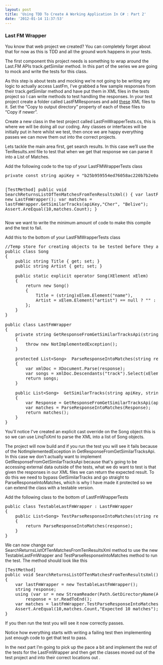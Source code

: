```yaml
---
layout: post
title: 'Using TDD To Create A Working Application In C# : Part 2'
date: '2012-01-14 11:37:53'
---
```


<h3><font style="font-weight: bold">Last FM Wrapper</font></h3>  <p>You know that web project we created? You can completely forget about that for now as this is TDD and all the ground work happens in your tests. </p>  <p>The first component this project needs is something to wrap around the Last.FM APIs track.getSimilar method. In this part of the series we are going to mock and write the tests for this class. </p>  <p>As this step is about tests and mocking we’re not going to be writing any logic to actually access LastFm, I’ve grabbed a few sample responses from their track.getSimilar method and have put them in XML files in the tests project so I can write methods to test handling the responses. In your test project create a folder called LastFMResponses and add <a href="/content/images/WPImport/2012/01/LastFMResponses.zip">these</a> XML files to it. Set the “Copy to output directory” property of each of these files to “Copy if newer”.</p>  <p>Create a new class in the test project called LastFmWrapperTests.cs, this is where we will be doing all our coding. Any classes or interfaces will be initially put in here whilst we test, then once we are happy everything passes we can move them out into the correct projects.</p>  <p>Lets tackle the main area first, get search results. In this case we’ll use the TenResults.xml file to test that when we get that response we can parse it into a List of Matches. </p>  <p>Add the following code to the top of your LastFMWrapperTests class</p>  <pre class="brush: csharp; gutter: false; toolbar: false;">private const string apiKey = &quot;b25b959554ed76058ac220b7b2e0a026&quot;;

[TestMethod]
public void SearchReturnsListOfTenMatchesFromTenResultsXml()
{
    var lastFmWrapper = new LastFmWrapper();
    var matches = lastFmWrapper.GetSimilarTracks(apiKey,&quot;Cher&quot;, &quot;Belive&quot;);
    Assert.AreEqual(10,matches.Count);
}</pre>

<p>Now we want to write the minimum amount of code to make this compile and the test to fail.</p>

<p>Add this to the bottom of your LastFMWrapperTests class</p>

<pre class="brush: csharp; gutter: false; toolbar: false;">//Temp store for creating objects to be tested before they are moved to their correct classes
public class Song
{
    public string Title { get; set; }
    public string Artist { get; set; }

    public static explicit operator Song(XElement xElem)
    {
        return new Song()
        {
            Title = (string)xElem.Element("name"),
            Artist = xElem.Element("artist") == null ? "" : (string)xElem.Element("artist").Element("name"),
        };
    }
}

public class LastFmWrapper
{
    private string GetResponseFromGetSimilarTracksApi(string apiKey, string artist, string track)
    {
        throw new NotImplementedException();
    }

    protected List&lt;Song&gt;  ParseResponseIntoMatches(string response)
    {
        var xmlDoc = XDocument.Parse(response);
        var songs = xmlDoc.Descendants("track").Select(xElem => (Song)xElem).ToList();
        return songs;
    }

    public List&lt;Song&gt;  GetSimilarTracks(string apiKey, string artist, string track)
    {
        var Response = GetResponseFromGetSimilarTracksApi(apiKey, artist, track);
        var matches = ParseResponseIntoMatches(Response);
        return matches();
    }
}</pre>
<p>You'll notice I've created an explicit cast override on the Song object this is so we can use LinqToXml to parse the XML into a list of Song objects.</p>
<p>The project will now build and if you run the test you will see it fails because of the NotImplementedException in GetResponseFromGetSimilarTracksApi. In this case we don't actually want to implement GetResponseFromGetSimilarTracksApi because that's going to be accessing external data outside of the tests, what we do want to test is that given the responses in our XML files we can return the expected result. To do this we need to bypass GetSimilarTracks and go straight to ParseResponseIntoMatches, which is why I have made it protected so we can extend the class with a testable version. </p>

<p>Add the following class to the bottom of LastFmWrapperTests</p>

<pre class="brush: csharp; gutter: false; toolbar: false;">public class TestableLastFmWrapper : LastFmWrapper
{
    public List&lt;Song&gt; TestParseResponseIntoMatches(string response)
    {
        return ParseResponseIntoMatches(response);
    }
}</pre>

<p>We can now change our SearchReturnsListOfTenMatchesFromTenResultsXml method to use the new TestableLastFmWrapper and TestParseResponseIntoMatches method to run the test. The method should look like this</p>

<pre class="brush: csharp; gutter: false; toolbar: false;">[TestMethod]
public void SearchReturnsListOfTenMatchesFromTenResultsXml()
{
    var lastFmWrapper = new TestableLastFmWrapper();
    string response;
    using (var sr = new StreamReader(Path.GetDirectoryName(Assembly.GetExecutingAssembly().Location) + &quot;\\LastFMResponses\\TenResults.xml&quot;))
        response = sr.ReadToEnd();
    var matches = lastFmWrapper.TestParseResponseIntoMatches(response);
    Assert.AreEqual(10,matches.Count,&quot;Expected 10 matches&quot;);           
}</pre>

<p>If you then run the test you will see it now correctly passes.</p>

<p>Notice how everything starts with writing a failing test then implementing just enough code to get that test to pass. </p>

<p>In the next part I’m going to pick up the pace a bit and implement the rest of the tests for the LastFmWrapper and then get the classes moved out of the test project and into their correct locations out .</p>